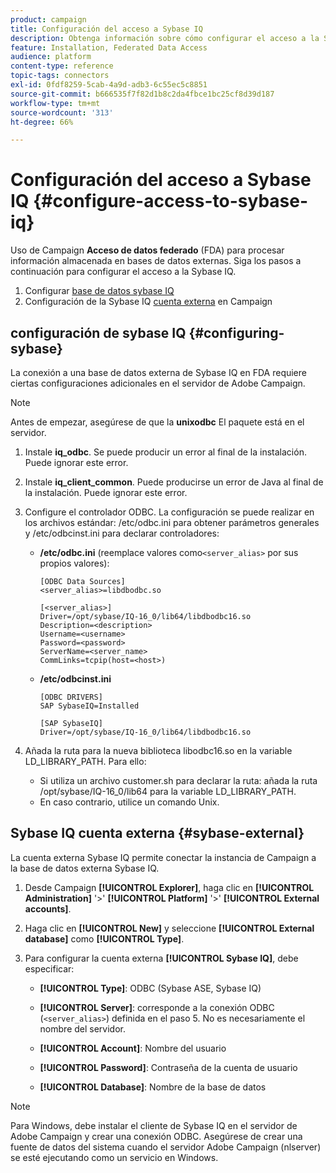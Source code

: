 ```yaml
---
product: campaign
title: Configuración del acceso a Sybase IQ
description: Obtenga información sobre cómo configurar el acceso a la Sybase IQ en FDA
feature: Installation, Federated Data Access
audience: platform
content-type: reference
topic-tags: connectors
exl-id: 0fdf8259-5cab-4a9d-adb3-6c55ec5c8851
source-git-commit: b666535f7f82d1b8c2da4fbce1bc25cf8d39d187
workflow-type: tm+mt
source-wordcount: '313'
ht-degree: 66%

---
```


# Configuración del acceso a Sybase IQ {#configure-access-to-sybase-iq}



Uso de Campaign **Acceso de datos federado** (FDA) para procesar información almacenada en bases de datos externas. Siga los pasos a continuación para configurar el acceso a la Sybase IQ.

1. Configurar [base de datos sybase IQ](#configuring-sybase)
1. Configuración de la Sybase IQ [cuenta externa](#sybase-external) en Campaign

## configuración de sybase IQ {#configuring-sybase}

La conexión a una base de datos externa de Sybase IQ en FDA requiere ciertas configuraciones adicionales en el servidor de Adobe Campaign.

>[!NOTE]
>
>Antes de empezar, asegúrese de que la **unixodbc** El paquete está en el servidor.

1. Instale **iq_odbc**. Se puede producir un error al final de la instalación. Puede ignorar este error.

1. Instale **iq_client_common**. Puede producirse un error de Java al final de la instalación. Puede ignorar este error.

1. Configure el controlador ODBC. La configuración se puede realizar en los archivos estándar: /etc/odbc.ini para obtener parámetros generales y /etc/odbcinst.ini para declarar controladores:

   * **/etc/odbc.ini** (reemplace valores como`<server_alias>` por sus propios valores):

     ```
     [ODBC Data Sources]
     <server_alias>=libdbodbc.so
     
     [<server_alias>]
     Driver=/opt/sybase/IQ-16_0/lib64/libdbodbc16.so
     Description=<description>
     Username=<username>
     Password=<password>
     ServerName=<server_name>
     CommLinks=tcpip(host=<host>)
     ```

   * **/etc/odbcinst.ini**

     ```
     [ODBC DRIVERS]
     SAP SybaseIQ=Installed
     
     [SAP SybaseIQ]
     Driver=/opt/sybase/IQ-16_0/lib64/libdbodbc16.so
     ```

1. Añada la ruta para la nueva biblioteca libodbc16.so en la variable LD_LIBRARY_PATH. Para ello:

   * Si utiliza un archivo customer.sh para declarar la ruta: añada la ruta /opt/sybase/IQ-16_0/lib64 para la variable LD_LIBRARY_PATH.
   * En caso contrario, utilice un comando Unix.

## Sybase IQ cuenta externa {#sybase-external}

La cuenta externa Sybase IQ permite conectar la instancia de Campaign a la base de datos externa Sybase IQ.

1. Desde Campaign **[!UICONTROL Explorer]**, haga clic en **[!UICONTROL Administration]** &#39;>&#39; **[!UICONTROL Platform]** &#39;>&#39; **[!UICONTROL External accounts]**.

1. Haga clic en **[!UICONTROL New]** y seleccione **[!UICONTROL External database]** como **[!UICONTROL Type]**.

1. Para configurar la cuenta externa **[!UICONTROL Sybase IQ]**, debe especificar:

   * **[!UICONTROL Type]**: ODBC (Sybase ASE, Sybase IQ)

   * **[!UICONTROL Server]**: corresponde a la conexión ODBC (`<server_alias>`) definida en el paso 5. No es necesariamente el nombre del servidor.

   * **[!UICONTROL Account]**: Nombre del usuario

   * **[!UICONTROL Password]**: Contraseña de la cuenta de usuario

   * **[!UICONTROL Database]**: Nombre de la base de datos

>[!NOTE]
>
>Para Windows, debe instalar el cliente de Sybase IQ en el servidor de Adobe Campaign y crear una conexión ODBC. Asegúrese de crear una fuente de datos del sistema cuando el servidor Adobe Campaign (nlserver) se esté ejecutando como un servicio en Windows.
